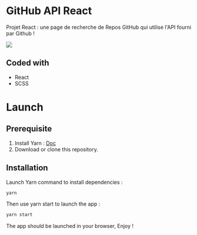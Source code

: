 # GitHub API React

Projet React : une page de recherche de Repos GitHub qui utilise l'API fourni par Github !

![](ooo.gif)


## Coded with

- React
- SCSS

# Launch

## Prerequisite

1. Install Yarn : [Doc](https://yarnpkg.com/getting-started/install)
2. Download or clone this repository.

## Installation

Launch Yarn command to install dependencies :

```bash
yarn
```

Then use yarn start to launch the app :

```bash
yarn start
```

The app should be launched in your browser, Enjoy !
